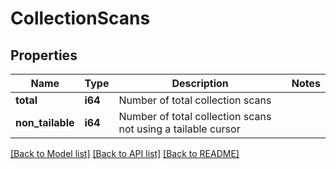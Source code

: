 # CollectionScans

## Properties

Name | Type | Description | Notes
------------ | ------------- | ------------- | -------------
**total** | **i64** | Number of total collection scans | 
**non_tailable** | **i64** | Number of total collection scans not using a tailable cursor | 

[[Back to Model list]](../README.md#documentation-for-models) [[Back to API list]](../README.md#documentation-for-api-endpoints) [[Back to README]](../README.md)


